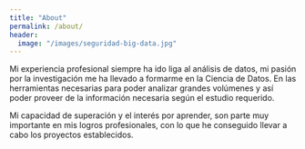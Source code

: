 ```yaml
---
title: "About"
permalink: /about/
header:
  image: "/images/seguridad-big-data.jpg"
---
```


Mi experiencia profesional siempre ha ido liga al análisis de datos, mi pasión por la investigación me ha llevado a formarme en la Ciencia de Datos.
En las herramientas necesarias para poder analizar grandes volúmenes y así poder proveer de la información necesaria según el estudio requerido.

Mi capacidad de superación y el interés por aprender, son parte muy importante en mis logros profesionales, con lo que he conseguido llevar a cabo los proyectos establecidos.
